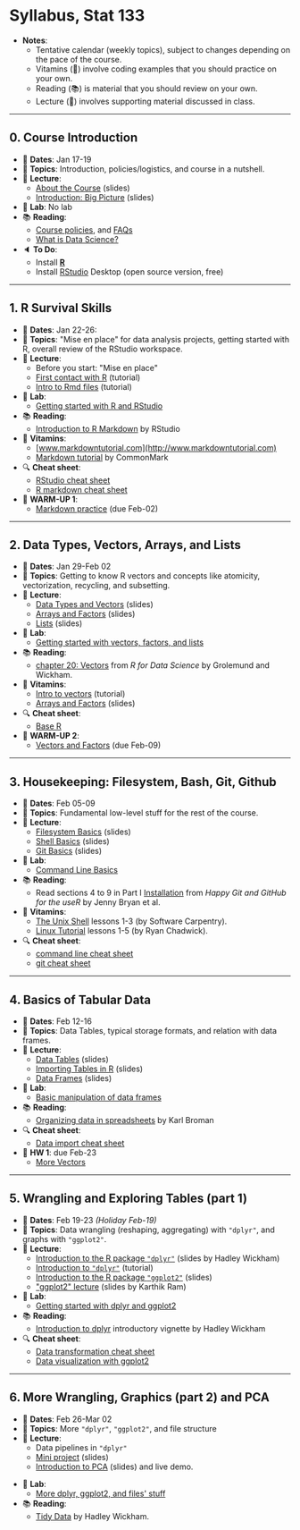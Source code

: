 # Syllabus, Stat 133

- __Notes__:
    + Tentative calendar (weekly topics), subject to changes depending on 
    the pace of the course.
    + Vitamins (:pill:) involve coding examples that you should practice on your own.
    + Reading (:books:) is material that you should review on your own.
    + Lecture (:book:) involves supporting material discussed in class.


-----


## 0. Course Introduction

- :calendar: __Dates__: Jan 17-19
- :pushpin: __Topics__: Introduction, policies/logistics, and course in a nutshell.
- :book: __Lecture__:
    + [About the Course](../slides/00-about-course.pdf) (slides)
    + [Introduction: Big Picture](../slides/01-big-picture.pdf) (slides)
- :microscope: __Lab__: No lab
- :books: __Reading__:
    + [Course policies](policies.md), and [FAQs](faqs.md)
    + [What is Data Science?](../papers/what-is-data-science.pdf)
- :speaker: __To Do__: 
    + Install [__R__](https://cran.cnr.berkeley.edu/) 
    + Install [RStudio](https://www.rstudio.com/products/rstudio/download/#download) Desktop (open source version, free)


-----


## 1. R Survival Skills

- :calendar: __Dates__: Jan 22-26:
- :pushpin: __Topics__: "Mise en place" for data analysis projects, getting started with R, overall review of the RStudio workspace.
- :book: __Lecture__:
    + Before you start: "Mise en place"
    + [First contact with R](../tutorials/01-intro-to-R.md) (tutorial)
    + [Intro to Rmd files](../tutorials/02-intro-to-Rmd-files.md) (tutorial)
- :microscope: __Lab__:
    + [Getting started with R and RStudio](../labs/lab01-R-basics.md)
- :books: __Reading__:
    + [Introduction to R Markdown](http://rmarkdown.rstudio.com/lesson-1.html) by RStudio
- :pill: __Vitamins__:
    + [www.markdowntutorial.com](http://www.markdowntutorial.com)
    + [Markdown tutorial](http://commonmark.org/help/tutorial) by CommonMark
- :mag: __Cheat sheet__: 
    + [RStudio cheat sheet](../cheatsheets/rstudio-IDE-cheatsheet.pdf)
    + [R markdown cheat sheet](../cheatsheets/rmarkdown-cheatsheet-2.0.pdf)
- :large_blue_circle: __WARM-UP 1__:
    + [Markdown practice](../hws/up01-markdown.md) (due Feb-02)


-----


## 2. Data Types, Vectors, Arrays, and Lists

- :calendar: __Dates__: Jan 29-Feb 02
- :pushpin: __Topics__: Getting to know R vectors and concepts like atomicity, vectorization, recycling, and subsetting.
- :book: __Lecture__:
    + [Data Types and Vectors](../slides/03-R-vector-types.pdf) (slides)
    + [Arrays and Factors](../slides/04-arrays-factors.pdf) (slides)
    + [Lists](../slides/05-lists.pdf) (slides)
- :microscope: __Lab__:
    + [Getting started with vectors, factors, and lists](../labs/lab02-vector-basics.md)
- :books: __Reading__:
    + [chapter 20: Vectors](http://r4ds.had.co.nz/vectors.html) from _R for Data Science_ by Grolemund and Wickham.
- :pill: __Vitamins__:
    + [Intro to vectors](../tutorials/03-intro-to-vectors.md) (tutorial)
    + [Arrays and Factors](../slides/04-arrays-factors.pdf) (slides)
- :mag: __Cheat sheet__: 
    + [Base R](../cheatsheets/base-r-cheatsheet.pdf)
- :large_blue_circle: __WARM-UP 2__:
    + [Vectors and Factors](../hws/up02-vector-basics.md) (due Feb-09)


-----


## 3. Housekeeping: Filesystem, Bash, Git, Github

- :calendar: __Dates__: Feb 05-09
- :pushpin: __Topics__: Fundamental low-level stuff for the rest of the course.
- :book: __Lecture__:
    + [Filesystem Basics](../slides/06-filesystem-basics.pdf) (slides)
    + [Shell Basics](../slides/07-shell-basics.pdf) (slides)
    + [Git Basics](../slides/08-git-basics.pdf) (slides)
- :microscope: __Lab__:
    + [Command Line Basics](../labs/lab03-command-line-basics.md)
- :books: __Reading__:
    + Read sections 4 to 9 in Part I [Installation](http://happygitwithr.com/installation-pain.html) from _Happy Git and GitHub for the useR_ by Jenny Bryan et al.
- :pill: __Vitamins__:
    + [The Unix Shell](http://swcarpentry.github.io/shell-novice/) lessons 1-3 (by Software Carpentry).
    + [Linux Tutorial](https://ryanstutorials.net/linuxtutorial/) lessons 1-5 (by Ryan Chadwick).
- :mag: __Cheat sheet__:
    + [command line cheat sheet](../cheatsheets/command-line-cheatsheet.pdf)
    + [git cheat sheet](../cheatsheets/git-cheatsheet.pdf)


-----


## 4. Basics of Tabular Data

- :calendar: __Dates__: Feb 12-16
- :pushpin: __Topics__: Data Tables, typical storage formats, and relation with data frames.
- :book: __Lecture__:
    + [Data Tables](../slides/09-data-tables.pdf) (slides)
    + [Importing Tables in R](../slides/10-importing-tables.pdf) (slides)
    + [Data Frames](../slides/11-data-frame-basics.pdf) (slides)
- :microscope: __Lab__:
    + [Basic manipulation of data frames](../labs/lab04-data-frame-basics.md)
- :books: __Reading__:
    + [Organizing data in spreadsheets](http://kbroman.org/dataorg/) by Karl Broman
- :mag: __Cheat sheet__:
    + [Data import cheat sheet](../cheat-sheets/data-import-cheatsheet.pdf)
- :large_blue_circle: __HW 1__: due Feb-23
    + [More Vectors](../hws/hw01-more-vectors.pdf)
 

-----


## 5. Wrangling and Exploring Tables (part 1)

- :calendar: __Dates__: Feb 19-23 _(Holiday Feb-19)_
- :pushpin: __Topics__: Data wrangling (reshaping, aggregating) with `"dplyr"`, and 
graphs with `"ggplot2"`.
- :book: __Lecture__:
    + [Introduction to the R package `"dplyr"`](../slides/12-dplyr-introduction.pdf) (slides by Hadley Wickham)
    + [Introduction to `"dplyr"`](../tutorials/05-intro-to-dplyr.md) (tutorial)
    + [Introduction to the R package `"ggplot2"`](../slides/13-grammar-graphics.pdf) (slides)
    + ["ggplot2" lecture](../slides/14-ggplot-lecture.pdf) (slides by Karthik Ram)
- :microscope: __Lab__:
    + [Getting started with dplyr and ggplot2](../labs/lab05-dplyr-ggplot-basics.md)
- :books: __Reading__:
    + [Introduction to dplyr](https://cran.r-project.org/web/packages/dplyr/vignettes/dplyr.html) introductory vignette by Hadley Wickham
- :mag: __Cheat sheet__:
    + [Data transformation cheat sheet](../cheat-sheets/data-transformation-cheatsheet.pdf)
    + [Data visualization with ggplot2](../cheat-sheets/ggplot2-cheatsheet-2.1.pdf)


-----


## 6. More Wrangling, Graphics (part 2) and PCA

- :calendar: __Dates__: Feb 26-Mar 02
- :pushpin: __Topics__: More `"dplyr"`, `"ggplot2"`, and file structure
- :book: __Lecture__:
    + Data pipelines in `"dplyr"`
    + [Mini project](https://docs.google.com/presentation/d/e/2PACX-1vTMRMIlfZM01jAzaEyrbdar-Qxqips_KZii5hM7Ef90h1gMcDL4APl5LpCYlIQGoBEJNUL6CFrXHckp/pub?start=false&loop=false&delayms=3000) (slides)
    + [Introduction to PCA](../slides/15-principal-components1.pdf) (slides) and live demo.
+ :microscope: __Lab__:
    + [More dplyr, ggplot2, and files' stuff](../labs/lab06-more-dplyr-ggplot.md)
+ :books: __Reading__: 
    + [Tidy Data](http://vita.had.co.nz/papers/tidy-data.pdf) by Hadley Wickham.


